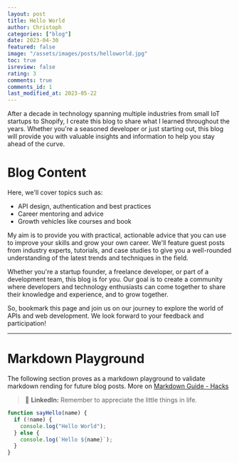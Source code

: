 ```yaml
---
layout: post
title: Hello World
author: Christoph
categories: ["blog"]
date: 2023-04-30
featured: false
image: "/assets/images/posts/helloworld.jpg"
toc: true
isreview: false
rating: 3
comments: true
comments_id: 1
last_modified_at: 2023-05-22
---
```


After a decade in technology spanning multiple industries from small IoT startups to Shopify, I create this blog to share what I learned throughout the years. Whether you're a seasoned developer or just starting out, this blog will provide you with valuable insights and information to help you stay ahead of the curve.

# Blog Content

Here, we'll cover topics such as:

- API design, authentication and best practices
- Career mentoring and advice
- Growth vehicles like courses and book

My aim is to provide you with practical, actionable advice that you can use to improve your skills and grow your own career. We'll feature guest posts from industry experts, tutorials, and case studies to give you a well-rounded understanding of the latest trends and techniques in the field.

Whether you're a startup founder, a freelance developer, or part of a development team, this blog is for you. Our goal is to create a community where developers and technology enthusiasts can come together to share their knowledge and experience, and to grow together.

So, bookmark this page and join us on our journey to explore the world of APIs and web development. We look forward to your feedback and participation!

---

# Markdown Playground

The following section proves as a markdown playground to validate markdown rending for future blog posts. More on [Markdown Guide - Hacks](https://www.markdownguide.org/hacks/)

> 🚀 **LinkedIn:** Remember to appreciate the little things in life.

```javascript
function sayHello(name) {
  if (!name) {
    console.log("Hello World");
  } else {
    console.log(`Hello ${name}`);
  }
}
```
